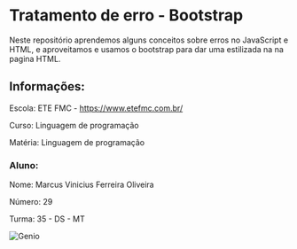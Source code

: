# Tratamento de erro - Bootstrap
Neste repositório aprendemos alguns conceitos sobre erros no JavaScript e HTML, e aproveitamos e usamos o bootstrap para dar uma estilizada na na pagina HTML.

## Informações:
Escola: ETE FMC - https://www.etefmc.com.br/

Curso: Linguagem de programação

Matéria: Linguagem de programação

### Aluno:
Nome: Marcus Vinicius Ferreira Oliveira

Número: 29

Turma: 35 - DS - MT

![Genio](https://ichef.bbci.co.uk/news/640/cpsprodpb/A06D/production/_100396014_inteligente02.jpg)
